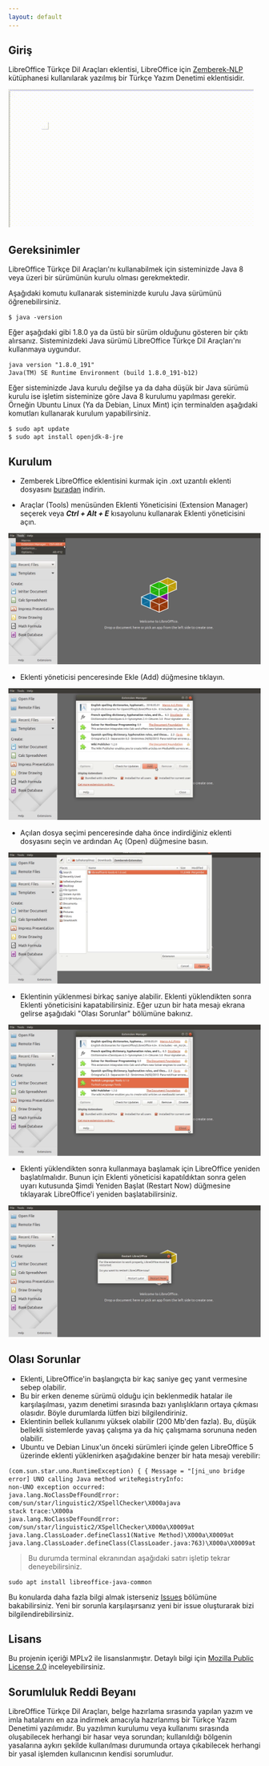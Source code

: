 ```yaml
---
layout: default
---
```


## Giriş

LibreOffice Türkçe Dil Araçları eklentisi, LibreOffice için [Zemberek-NLP](https://github.com/ahmetaa/zemberek-nlp) kütüphanesi kullanılarak yazılmış bir Türkçe Yazım Denetimi eklentisidir.

![](https://raw.githubusercontent.com/COMU/zemberek-extension/master/site/images/example.gif)

## Gereksinimler

LibreOffice Türkçe Dil Araçları'nı kullanabilmek için sisteminizde Java 8 veya üzeri bir sürümünün kurulu olması gerekmektedir.

Aşağıdaki komutu kullanarak sisteminizde kurulu Java sürümünü öğrenebilirsiniz.

```
$ java -version
```

Eğer aşağıdaki gibi 1.8.0 ya da üstü bir sürüm olduğunu gösteren bir çıktı alırsanız. Sisteminizdeki Java sürümü LibreOffice Türkçe Dil Araçları'nı kullanmaya uygundur.

```
java version "1.8.0_191"
Java(TM) SE Runtime Environment (build 1.8.0_191-b12)
```

Eğer sisteminizde Java kurulu değilse ya da daha düşük bir Java sürümü kurulu ise işletim sisteminize göre Java 8 kurulumu yapılması gerekir. Örneğin Ubuntu Linux (Ya da Debian, Linux Mint) için terminalden aşağıdaki komutları kullanarak kurulum yapabilirsiniz.

```
$ sudo apt update
$ sudo apt install openjdk-8-jre
```

## Kurulum

* Zemberek LibreOffice eklentisini kurmak için .oxt uzantılı eklenti dosyasını [buradan](https://github.com/COMU/zemberek-extension/releases/download/v0.1.0/libreoffice-tr-tools-0.1.0.oxt) indirin.

* Araçlar (Tools) menüsünden Eklenti Yöneticisini (Extension Manager) seçerek veya **_Ctrl + Alt + E_** kısayolunu kullanarak Eklenti yöneticisini açın.

![Eklenti Yöneticisi](https://raw.githubusercontent.com/COMU/zemberek-extension/master/site/images/extension_manager.png)

* Eklenti yöneticisi penceresinde Ekle (Add) düğmesine tıklayın.

![Eklenti Ekle](https://raw.githubusercontent.com/COMU/zemberek-extension/master/site/images/add_extension.png)

* Açılan dosya seçimi penceresinde daha önce indirdiğiniz eklenti dosyasını seçin ve ardından Aç (Open) düğmesine basın.

![Eklenti Dosyası Seçimi](https://raw.githubusercontent.com/COMU/zemberek-extension/master/site/images/select_extension.png)

* Eklentinin yüklenmesi birkaç saniye alabilir. Eklenti yüklendikten sonra Eklenti yöneticisini kapatabilirsiniz. Eğer uzun bir hata mesajı ekrana gelirse aşağıdaki "Olası Sorunlar" bölümüne bakınız.

![Kapat](https://raw.githubusercontent.com/COMU/zemberek-extension/master/site/images/close_em.png)

* Eklenti yüklendikten sonra kullanmaya başlamak için LibreOffice yeniden başlatılmalıdır. Bunun için Eklenti yöneticisi kapatıldıktan sonra gelen uyarı kutusunda Şimdi Yeniden Başlat (Restart Now) düğmesine tıklayarak LibreOffice'i yeniden başlatabilirsiniz.

![Yeniden Başlat](https://raw.githubusercontent.com/COMU/zemberek-extension/master/site/images/restart.png)

## Olası Sorunlar

* Eklenti, LibreOffice'in başlangıçta bir kaç saniye geç yanıt vermesine sebep olabilir.
* Bu bir erken deneme sürümü olduğu için beklenmedik hatalar ile karşılaşılması, yazım denetimi sırasında bazı yanlışlıkların ortaya çıkması olasıdır. Böyle durumlarda lütfen bizi bilgilendiriniz.
* Eklentinin bellek kullanımı yüksek olabilir (200 Mb'den fazla). Bu, düşük bellekli sistemlerde yavaş çalışma ya da hiç çalışmama sorununa neden olabilir.
* Ubuntu ve Debian Linux'un önceki sürümleri içinde gelen LibreOffice 5 üzerinde eklenti yüklenirken aşağıdakine benzer bir hata mesajı verebilir:

```
(com.sun.star.uno.RuntimeException) { { Message = "[jni_uno bridge error] UNO calling Java method writeRegistryInfo:
non-UNO exception occurred:
java.lang.NoClassDefFoundError: com/sun/star/linguistic2/XSpellChecker\X000ajava
stack trace:\X000a
java.lang.NoClassDefFoundError: com/sun/star/linguistic2/XSpellChecker\X000a\X0009at java.lang.ClassLoader.defineClass1(Native Method)\X000a\X0009at java.lang.ClassLoader.defineClass(ClassLoader.java:763)\X000a\X0009at
```
> Bu durumda terminal ekranından aşağıdaki satırı işletip tekrar deneyebilirsiniz.

```
sudo apt install libreoffice-java-common
```

Bu konularda daha fazla bilgi almak isterseniz [Issues](https://github.com/COMU/zemberek-extension/issues) bölümüne bakabilirsiniz. Yeni bir sorunla karşılaşırsanız yeni bir issue oluşturarak bizi bilgilendirebilirsiniz.

## Lisans

Bu projenin içeriği MPLv2 ile lisanslanmıştır. Detaylı bilgi için [Mozilla Public License 2.0](https://github.com/COMU/zemberek-extension/blob/master/LICENSE) inceleyebilirsiniz.

## Sorumluluk Reddi Beyanı
LibreOffice Türkçe Dil Araçları, belge hazırlama sırasında yapılan yazım ve imla hatalarını en aza indirmek amacıyla hazırlanmış bir Türkçe Yazım Denetimi yazılımıdır. Bu yazılımın kurulumu veya kullanımı sırasında oluşabilecek herhangi bir hasar veya sorundan; kullanıldığı bölgenin yasalarına aykırı şekilde kullanılması durumunda ortaya çıkabilecek herhangi bir yasal işlemden kullanıcının kendisi sorumludur.
